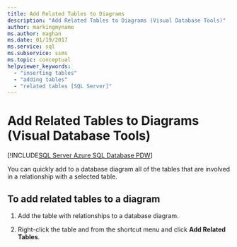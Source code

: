 ```yaml
---
title: Add Related Tables to Diagrams
description: "Add Related Tables to Diagrams (Visual Database Tools)"
author: markingmyname
ms.author: maghan
ms.date: 01/19/2017
ms.service: sql
ms.subservice: ssms
ms.topic: conceptual
helpviewer_keywords:
  - "inserting tables"
  - "adding tables"
  - "related tables [SQL Server]"
---
```


# Add Related Tables to Diagrams (Visual Database Tools)

[!INCLUDE[SQL Server Azure SQL Database PDW](../../includes/applies-to-version/sql-asdb-asdbmi-pdw.md)]

You can quickly add to a database diagram all of the tables that are involved in a relationship with a selected table.

## To add related tables to a diagram

1. Add the table with relationships to a database diagram.  

2. Right-click the table and from the shortcut menu and click **Add Related Tables**.
